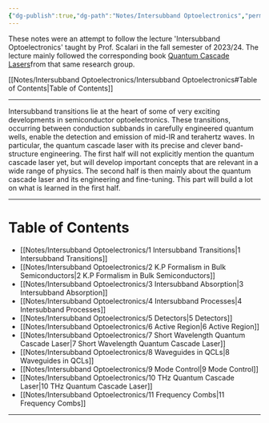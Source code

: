 ```yaml
---
{"dg-publish":true,"dg-path":"Notes/Intersubband Optoelectronics","permalink":"/notes/intersubband-optoelectronics/","dgShowBacklinks":"false","dgShowLocalGraph":true,"dgShowInlineTitle":true,"dgShowToc":"false","updated":"2025-02-02T13:45:59.109+01:00"}
---
```


These notes were an attempt to follow the lecture 'Intersubband Optoelectronics' taught by Prof. Scalari in the fall semester of 2023/24. The lecture mainly followed the corresponding book [Quantum Cascade Lasers](https://www.amazon.com/Quantum-Cascade-Lasers-J%C3%A9r%C3%B4me-Faist/dp/0198528248)from that same research group. 

[[Notes/Intersubband Optoelectronics/Intersubband Optoelectronics#Table of Contents\|Table of Contents]]

---
Intersubband transitions lie at the heart of some of very exciting developments in semiconductor optoelectronics. These transitions, occurring between conduction subbands in carefully engineered quantum wells, enable the detection and emission of mid-IR and terahertz waves. In particular, the quantum cascade laser with its precise and clever band-structure engineering.
The first half will not explicitly mention the quantum cascade laser yet, but will develop important concepts that are relevant in a wide range of physics. The second half is then mainly about the quantum cascade laser and its engineering and fine-tuning. This part will build a lot on what is learned in the first half.

---

# Table of Contents
- [[Notes/Intersubband Optoelectronics/1 Intersubband Transitions\|1 Intersubband Transitions]]
- [[Notes/Intersubband Optoelectronics/2 K.P Formalism in Bulk Semiconductors\|2 K.P Formalism in Bulk Semiconductors]]
- [[Notes/Intersubband Optoelectronics/3 Intersubband Absorption\|3 Intersubband Absorption]]
- [[Notes/Intersubband Optoelectronics/4 Intersubband Processes\|4 Intersubband Processes]]
- [[Notes/Intersubband Optoelectronics/5 Detectors\|5 Detectors]]
- [[Notes/Intersubband Optoelectronics/6 Active Region\|6 Active Region]]
- [[Notes/Intersubband Optoelectronics/7 Short Wavelength Quantum Cascade Laser\|7 Short Wavelength Quantum Cascade Laser]]
- [[Notes/Intersubband Optoelectronics/8 Waveguides in QCLs\|8 Waveguides in QCLs]]
- [[Notes/Intersubband Optoelectronics/9 Mode Control\|9 Mode Control]]
- [[Notes/Intersubband Optoelectronics/10 THz Quantum Cascade Laser\|10 THz Quantum Cascade Laser]]
- [[Notes/Intersubband Optoelectronics/11 Frequency Combs\|11 Frequency Combs]]

---








